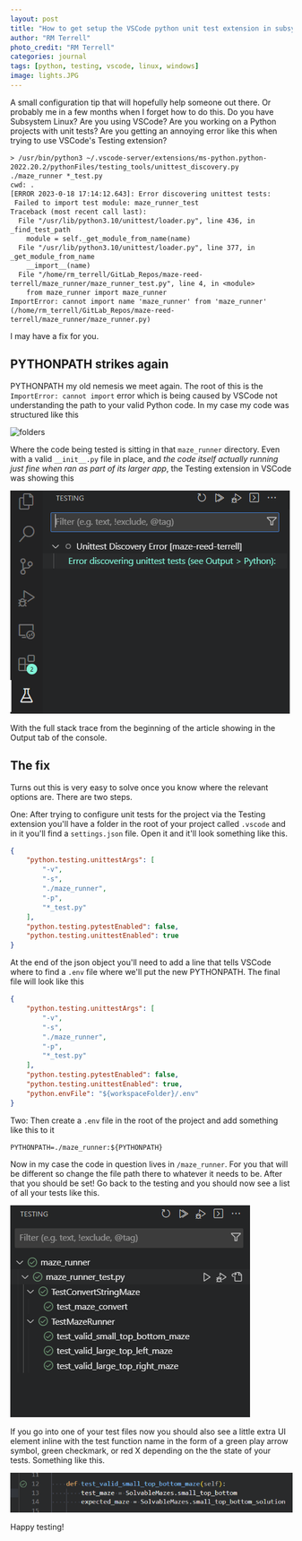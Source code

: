 ```yaml
---
layout: post
title: "How to get setup the VSCode python unit test extension in subsystem linux"
author: "RM Terrell"
photo_credit: "RM Terrell"
categories: journal
tags: [python, testing, vscode, linux, windows]
image: lights.JPG
---
```


A small configuration tip that will hopefully help someone out there. Or probably me in a few months when I forget how to do this. Do you have Subsystem Linux? Are you using VSCode? Are you working on a Python projects with unit tests? Are you getting an annoying error like this when trying to use VSCode's Testing extension?

```console
> /usr/bin/python3 ~/.vscode-server/extensions/ms-python.python-2022.20.2/pythonFiles/testing_tools/unittest_discovery.py ./maze_runner *_test.py
cwd: .
[ERROR 2023-0-18 17:14:12.643]: Error discovering unittest tests:
 Failed to import test module: maze_runner_test
Traceback (most recent call last):
  File "/usr/lib/python3.10/unittest/loader.py", line 436, in _find_test_path
    module = self._get_module_from_name(name)
  File "/usr/lib/python3.10/unittest/loader.py", line 377, in _get_module_from_name
    __import__(name)
  File "/home/rm_terrell/GitLab_Repos/maze-reed-terrell/maze_runner/maze_runner_test.py", line 4, in <module>
    from maze_runner import maze_runner
ImportError: cannot import name 'maze_runner' from 'maze_runner' (/home/rm_terrell/GitLab_Repos/maze-reed-terrell/maze_runner/maze_runner.py)
```

I may have a fix for you.

## PYTHONPATH strikes again

PYTHONPATH my old nemesis we meet again. The root of this is the `ImportError: cannot import` error which is being caused by VSCode not understanding the path to your valid Python code. In my case my code was structured like this

![folders](/assets/img/subsystem-unit-tests/folders.jpg)

Where the code being tested is sitting in that `maze_runner` directory. Even with a valid `__init__.py` file in place, and _the code itself actually running just fine when ran as part of its larger app_, the Testing extension in VSCode was showing this

![error](/assets/img/subsystem-unit-tests/test_error.png)

With the full stack trace from the beginning of the article showing in the Output tab of the console.

## The fix

Turns out this is very easy to solve once you know where the relevant options are. There are two steps.

One: After trying to configure unit tests for the project via the Testing extension you'll have a folder in the root of your project called `.vscode` and in it you'll find a `settings.json` file. Open it and it'll look something like this.

```json
{
    "python.testing.unittestArgs": [
        "-v",
        "-s",
        "./maze_runner",
        "-p",
        "*_test.py"
    ],
    "python.testing.pytestEnabled": false,
    "python.testing.unittestEnabled": true
}
```

At the end of the json object you'll need to add a line that tells VSCode where to find a `.env` file where we'll put the new PYTHONPATH. The final file will look like this

```json
{
    "python.testing.unittestArgs": [
        "-v",
        "-s",
        "./maze_runner",
        "-p",
        "*_test.py"
    ],
    "python.testing.pytestEnabled": false,
    "python.testing.unittestEnabled": true,
    "python.envFile": "${workspaceFolder}/.env"
}
```

Two: Then create a `.env` file in the root of the project and add something like this to it

```.env
PYTHONPATH=./maze_runner:${PYTHONPATH}
```

Now in my case the code in question lives in `/maze_runner`. For you that will be different so change the file path there to whatever it needs to be. After that you should be set! Go back to the testing and you should now see a list of all your tests like this.

![working](/assets/img/subsystem-unit-tests/working.png)

If you go into one of your test files now you should also see a little extra UI element inline with the test function name in the form of a green play arrow symbol, green checkmark, or red X depending on the the state of your tests. Something like this.

![check](/assets/img/subsystem-unit-tests/check.png)

Happy testing!
